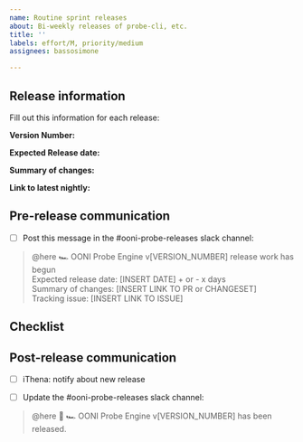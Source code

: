 ```yaml
---
name: Routine sprint releases
about: Bi-weekly releases of probe-cli, etc.
title: ''
labels: effort/M, priority/medium
assignees: bassosimone

---
```

## Release information

Fill out this information for each release:

**Version Number:**

**Expected Release date:**

**Summary of changes:**

**Link to latest nightly:** 

## Pre-release communication 

- [ ] Post this message in the #ooni-probe-releases slack channel:

>@here 🏎️  OONI Probe Engine v[VERSION_NUMBER] release work has begun<br/>
Expected release date: [INSERT DATE] + or -  x days<br/>
Summary of changes: [INSERT LINK TO PR or CHANGESET]<br/>
Tracking issue: [INSERT LINK TO ISSUE]


## Checklist



## Post-release communication 

- [ ] iThena: notify about new release

- [ ] Update the #ooni-probe-releases slack channel:

> @here 🚀 🏎️ OONI Probe Engine v[VERSION_NUMBER] has been released.
